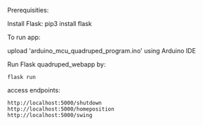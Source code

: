 Prerequisities:

Install Flask:
	pip3 install flask


To run app:

upload 'arduino_mcu_quadruped_program.ino' using Arduino IDE

Run Flask quadruped_webapp by:

	flask run


access endpoints:

	http://localhost:5000/shutdown
	http://localhost:5000/homeposition
	http://localhost:5000/swing
